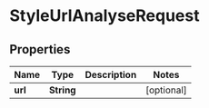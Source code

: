 

# StyleUrlAnalyseRequest


## Properties

Name | Type | Description | Notes
------------ | ------------- | ------------- | -------------
**url** | **String** |  |  [optional]



